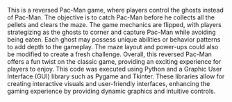 This is a reversed Pac-Man game, where players control the ghosts instead of Pac-Man. 
The objective is to catch Pac-Man before he collects all the pellets and clears the maze. 
The game mechanics are flipped, with players strategizing as the ghosts to corner and capture Pac-Man while avoiding being eaten. 
Each ghost may possess unique abilities or behavior patterns to add depth to the gameplay. 
The maze layout and power-ups could also be modified to create a fresh challenge. 
Overall, this reversed Pac-Man offers a fun twist on the classic game, providing an exciting experience for players to enjoy. 
This code was executed using Python and a Graphic User Interface (GUI) library such as Pygame and Tkinter. 
These libraries allow for creating interactive visuals and user-friendly interfaces, enhancing the gaming experience by providing dynamic graphics and intuitive controls.
